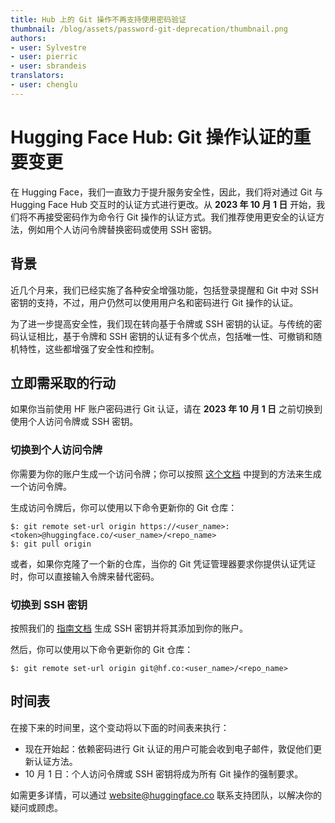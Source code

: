 ```yaml
---
title: Hub 上的 Git 操作不再支持使用密码验证
thumbnail: /blog/assets/password-git-deprecation/thumbnail.png
authors:
- user: Sylvestre
- user: pierric
- user: sbrandeis
translators:
- user: chenglu
---
```


# Hugging Face Hub: Git 操作认证的重要变更


在 Hugging Face，我们一直致力于提升服务安全性，因此，我们将对通过 Git 与 Hugging Face Hub 交互时的认证方式进行更改。从 **2023 年 10 月 1 日** 开始，我们将不再接受密码作为命令行 Git 操作的认证方式。我们推荐使用更安全的认证方法，例如用个人访问令牌替换密码或使用 SSH 密钥。

## 背景

近几个月来，我们已经实施了各种安全增强功能，包括登录提醒和 Git 中对 SSH 密钥的支持，不过，用户仍然可以使用用户名和密码进行 Git 操作的认证。

为了进一步提高安全性，我们现在转向基于令牌或 SSH 密钥的认证。与传统的密码认证相比，基于令牌和 SSH 密钥的认证有多个优点，包括唯一性、可撤销和随机特性，这些都增强了安全性和控制。

## 立即需采取的行动

如果你当前使用 HF 账户密码进行 Git 认证，请在 **2023 年 10 月 1 日** 之前切换到使用个人访问令牌或 SSH 密钥。

### 切换到个人访问令牌

你需要为你的账户生成一个访问令牌；你可以按照 [这个文档](https://huggingface.co/docs/hub/security-tokens#user-access-tokens) 中提到的方法来生成一个访问令牌。

生成访问令牌后，你可以使用以下命令更新你的 Git 仓库：

```
$: git remote set-url origin https://<user_name>:<token>@huggingface.co/<user_name>/<repo_name>
$: git pull origin
```

或者，如果你克隆了一个新的仓库，当你的 Git 凭证管理器要求你提供认证凭证时，你可以直接输入令牌来替代密码。

### 切换到 SSH 密钥

按照我们的 [指南文档](https://huggingface.co/docs/hub/security-git-ssh) 生成 SSH 密钥并将其添加到你的账户。

然后，你可以使用以下命令更新你的 Git 仓库：

```
$: git remote set-url origin git@hf.co:<user_name>/<repo_name>
```

## 时间表

在接下来的时间里，这个变动将以下面的时间表来执行：

- 现在开始起：依赖密码进行 Git 认证的用户可能会收到电子邮件，敦促他们更新认证方法。
- 10 月 1 日：个人访问令牌或 SSH 密钥将成为所有 Git 操作的强制要求。

如需更多详情，可以通过 [website@huggingface.co](mailto:website@huggingface.co) 联系支持团队，以解决你的疑问或顾虑。
